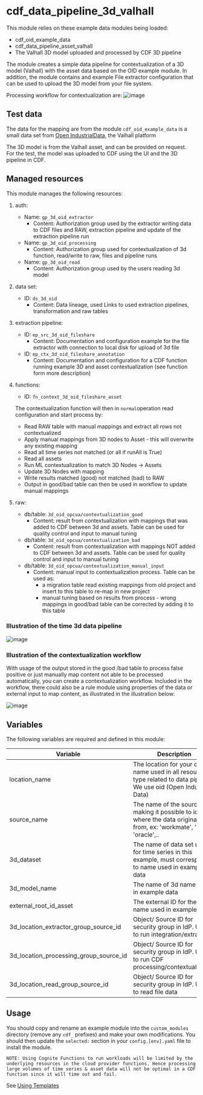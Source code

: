 # cdf_data_pipeline_3d_valhall

This module relies on these example data modules being loaded:

- cdf_oid_example_data
- cdf_data_pipeline_asset_valhall
- The Valhall 3D model uploaded and processed by CDF 3D pipeline

The module creates a simple data pipeline for contextualization of a 3D model (Valhall) with
the asset data based on the OID example module. In addition, the module contains and example
File extractor configuration that can be used to upload the 3D model from your file system.

Processing workflow for contextualization are:
![image](https://github.com/cognitedata/toolkit/assets/31886431/b29522f8-7f4b-4e23-b06a-f3ffffde103c)

## Test data

The data for the mapping are from the module `cdf_oid_example_data` is a small data set
from [Open IndustrialData](https://learn.cognite.com/open-industrial-data), the Valhall platform

The 3D model is from the Valhall asset, and can be provided on request.  
For the test, the model was uploaded to CDF using the UI and the 3D pipeline in CDF.

## Managed resources

This module manages the following resources:

1. auth:
   - Name: `gp_3d_oid_extractor`
     - Content: Authorization group used by the extractor writing data to CDF files and RAW,
       extraction pipeline and update of the extraction pipeline run
   - Name: `gp_3d_oid_processing`
     - Content: Authorization group used for contextualization of 3d function, read/write
       to raw, files and pipeline runs
   - Name: `gp_3d_oid_read`
     - Content: Authorization group used by the users reading 3d model

2. data set:
   - ID: `ds_3d_oid`
     - Content: Data lineage, used Links to used extraction pipelines, transformation and raw tables

3. extraction pipeline:
   - ID: `ep_src_3d_oid_fileshare`
     - Content: Documentation and configuration example for the file extractor with connection
       to local disk for upload of 3d file
   - ID: `ep_ctx_3d_oid_fileshare_annotation`
     - Content: Documentation and configuration for a CDF function running example 3D and asset
       contextualization (see function form more description)

4. functions:
   - ID: `fn_context_3d_oid_fileshare_asset`

    The contextualization function will then in `normal`operation read configuration and start process by:

    - Read RAW table with manual mappings and extract all rows not contextualized
    - Apply manual mappings from 3D nodes to Asset - this will overwrite any existing mapping
    - Read all time series not matched (or all if runAll is True)
    - Read all assets
    - Run ML contextualization to match 3D Nodes -> Assets
    - Update 3D Nodes with mapping
    - Write results matched (good) not matched (bad) to RAW
    - Output in good/bad table can then be used in workflow to update manual mappings

5. raw:
   - db/table: `3d_oid_opcua/contextualization_good`
     - Content: result from contextualization with mappings that was added to CDF between 3d and assets.
       Table can be used for quality control and input to manual tuning
   - db/table: `3d_oid_opcua/contextualization_bad`
     - Content: result from contextualization with mappings NOT added to CDF between 3d and assets.
       Table can be used for quality control and input to manual tuning
   - db/table: `3d_oid_opcua/contextualization_manual_input`
     - Content: manual input to contextualization process. Table can be used as:
       - a migration table read existing mappings from old project and insert to this table
         to re-map in new project
       - manual tuning based on results from process - wrong mappings in good/bad table can be
         corrected by adding it to this table

### Illustration of the time 3d data pipeline

![image](https://github.com/cognitedata/toolkit/assets/31886431/f1129181-bab0-42cb-8366-860e8fb30d7e)

### Illustration of the contextualization workflow

With usage of the output stored in the good /bad table to process false positive or just manually map
content not able to be processed automatically, you can create a contextualization workflow.
Included in the workflow, there could also be a rule module using properties of the data or external
input to map content, as illustrated in the illustration below:

![image](https://github.com/cognitedata/toolkit/assets/31886431/0e990b47-0c06-4040-b680-7e2dddcdccee)

## Variables

The following variables are required and defined in this module:

| Variable                               | Description                                                                                                              |
|----------------------------------------|--------------------------------------------------------------------------------------------------------------------------|
| location_name                          | The location for your data, name used in all resource type related to data pipeline. We use oid (Open Industrial Data)   |
| source_name                            | The name of the source making it possible to identify where the data originates from, ex: 'workmate', 'sap', 'oracle',.. |
| 3d_dataset                             | The name of data set used for time series in this example, must correspond to name used in example data                  |
| 3d_model_name                          | The name of 3d name used in example data                                                                                 |
| external_root_id_asset                 | The external ID for the Asset name used in example data                                                                  |
| 3d_location_extractor_group_source_id  | Object/ Source ID for security group in IdP. Used to run integration/extractor                                           |
| 3d_location_processing_group_source_id | Object/ Source ID for security group in IdP. Used to run CDF processing/contextualization                                |
| 3d_location_read_group_source_id       | Object/ Source ID for security group in IdP. Used to read file data                                                      |

## Usage

You should copy and rename an example module into the `custom_modules` directory (remove any `cdf_` prefixes) and make
your own modifications. You should then update the `selected:` section in your `config.[env].yaml`
file to install the module.

`NOTE: Using Cognite Functions to run workloads will be limited by the underlying resources
 in the cloud provider functions. Hence processing large volumes of time series & asset data
 will not be optimal in a CDF function since it will time out and fail.`

See [Using Templates](https://developer.cognite.com/sdks/toolkit/templates)

